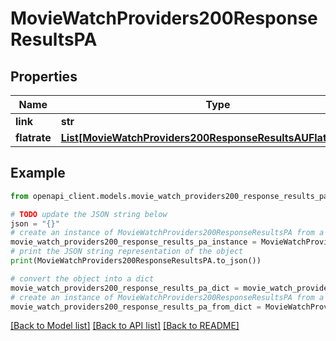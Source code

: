 # MovieWatchProviders200ResponseResultsPA


## Properties

Name | Type | Description | Notes
------------ | ------------- | ------------- | -------------
**link** | **str** |  | [optional] 
**flatrate** | [**List[MovieWatchProviders200ResponseResultsAUFlatrateInner]**](MovieWatchProviders200ResponseResultsAUFlatrateInner.md) |  | [optional] 

## Example

```python
from openapi_client.models.movie_watch_providers200_response_results_pa import MovieWatchProviders200ResponseResultsPA

# TODO update the JSON string below
json = "{}"
# create an instance of MovieWatchProviders200ResponseResultsPA from a JSON string
movie_watch_providers200_response_results_pa_instance = MovieWatchProviders200ResponseResultsPA.from_json(json)
# print the JSON string representation of the object
print(MovieWatchProviders200ResponseResultsPA.to_json())

# convert the object into a dict
movie_watch_providers200_response_results_pa_dict = movie_watch_providers200_response_results_pa_instance.to_dict()
# create an instance of MovieWatchProviders200ResponseResultsPA from a dict
movie_watch_providers200_response_results_pa_from_dict = MovieWatchProviders200ResponseResultsPA.from_dict(movie_watch_providers200_response_results_pa_dict)
```
[[Back to Model list]](../README.md#documentation-for-models) [[Back to API list]](../README.md#documentation-for-api-endpoints) [[Back to README]](../README.md)


